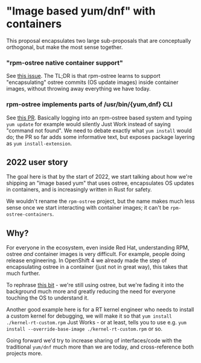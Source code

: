 # "Image based yum/dnf" with containers

This proposal encapsulates two large sub-proposals that are conceptually orthogonal, but make the most sense together.

### "rpm-ostree native container support"

See [this issue](https://github.com/coreos/fedora-coreos-tracker/issues/812).  The TL;DR is that rpm-ostree learns to support "encapsulating" ostree commits (OS update images) inside container images, without throwing away everything we have today.

### rpm-ostree implements parts of /usr/bin/{yum,dnf} CLI

See [this PR](https://github.com/coreos/rpm-ostree/pull/2844).  Basically logging into an rpm-ostree based system and typing `yum update` for example would silently Just Work instead of saying "command not found".  We need to debate exactly what `yum install` would do; the PR so far adds some informative text, but exposes package layering as `yum install-extension`.


## 2022 user story

The goal here is that by the start of 2022, we start talking about how we're shipping an "image based yum" that uses ostree, encapsulates OS updates in containers, and is increasingly written in Rust for safety.

We wouldn't rename the `rpm-ostree` project, but the name makes much less sense once we start interacting with container images; it can't be `rpm-ostree-containers`.


## Why?

For everyone in the ecosystem, even inside Red Hat, understanding RPM, ostree *and* container images is very difficult.  For example, people doing release engineering.  In OpenShift 4 we already made the step of encapsulating ostree in a container (just not in great way), this takes that much further.

To rephrase [this bit](https://github.com/ostreedev/ostree-rs-ext/#allow-hiding-ostree-while-not-reinventing-everything) - we're still using ostree, but we're fading it into the background much more and greatly reducing the need for everyone touching the OS to understand it.

Another good example here is for a RT kernel engineer who needs to install a custom kernel for debugging, we will make it so that `yum install ./kernel-rt-custom.rpm` Just Works - or at least, tells you to use e.g. `yum install --override-base-image ./kernel-rt-custom.rpm` or so.

Going forward we'd try to increase sharing of interfaces/code with the traditional `yum/dnf` much more than we are today, and cross-reference both projects more.
